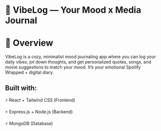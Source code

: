 # 💖 VibeLog — Your Mood x Media Journal
 
# 🌟 Overview
VibeLog is a cozy, minimalist mood journaling app where you can log your daily vibes, jot down thoughts, and get personalized quotes, songs, and movie suggestions to match your mood. It’s your emotional Spotify Wrapped + digital diary.
 
## Built with:

⚡ React + Tailwind CSS (Frontend)

⚡ Express.js + Node.js (Backend)

⚡ MongoDB (Database)
